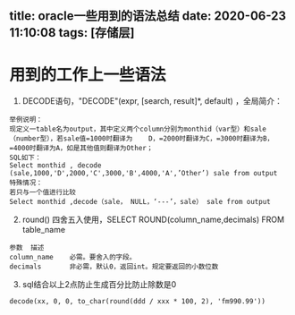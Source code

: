 title: oracle一些用到的语法总结
date: 2020-06-23 11:10:08
tags: [存储层]
---------
# 用到的工作上一些语法

1. DECODE语句，"DECODE"(expr, [search, result]*, default) ，全局简介：
```
举例说明：
现定义一table名为output，其中定义两个column分别为monthid（var型）和sale（number型），若sale值=1000时翻译为	D，=2000时翻译为C，=3000时翻译为B，=4000时翻译为A，如是其他值则翻译为Other；
SQL如下：
Select monthid , decode (sale,1000,'D',2000,'C',3000,'B',4000,'A',’Other’) sale from output
特殊情况：
若只与一个值进行比较
Select monthid ,decode（sale， NULL，‘---’，sale） sale from output
```

2. round() 四舍五入使用，SELECT ROUND(column_name,decimals) FROM table_name
```
参数	描述
column_name    必需。要舍入的字段。
decimals       非必需，默认0，返回int。规定要返回的小数位数
```

3. sql结合以上2点防止生成百分比防止除数是0
```
decode(xx, 0, 0, to_char(round(ddd / xxx * 100, 2), 'fm990.99'))
```